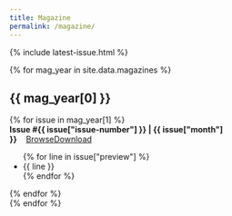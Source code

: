 ```yaml
---
title: Magazine
permalink: /magazine/
---
```


{% include latest-issue.html %}
<br>

{% for mag_year in site.data.magazines %}
## {{ mag_year[0] }}
<div class="magazine-thumbnails" markdown=1>
{% for issue in mag_year[1] %}
<div markdown=1>
<strong>Issue #{{ issue["issue-number"] }} | {{ issue["month"] }}</strong>&nbsp;&nbsp;&nbsp;&nbsp;<span class="magazine-buttons"><a class="button" href="{{issue["permalink"]}}">Browse</a><a class="button" target="_blank" href="{{issue["download"]}}">Download</a></span>
<ul>
{% for line in issue["preview"] %}
<li>{{ line }}</li>
{% endfor %}
</ul>

</div>
{% endfor %}
</div>
{% endfor %}
